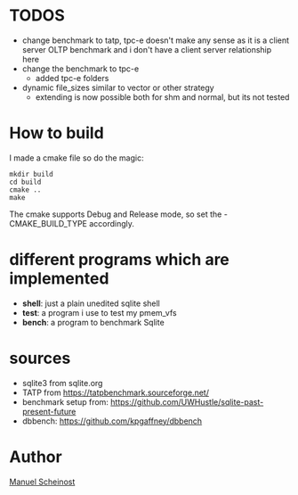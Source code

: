 # TODOS
- change benchmark to tatp, tpc-e doesn't make any sense as it is a client server OLTP benchmark and i don't have a client server relationship here
- change the benchmark to tpc-e
    - added tpc-e folders 
- dynamic file_sizes similar to vector or other strategy
    - extending is now possible both for shm and normal, but its not tested

# How to build
I made a cmake file so do the magic:
```
mkdir build
cd build
cmake ..
make
```
The cmake supports Debug and Release mode, so set the -CMAKE_BUILD_TYPE accordingly.

# different programs which are implemented
- __shell__: just a plain unedited sqlite shell
- __test__: a program i use to test my pmem_vfs
- __bench__: a program to benchmark Sqlite

# sources
- sqlite3 from sqlite.org
- TATP from https://tatpbenchmark.sourceforge.net/
- benchmark setup from: https://github.com/UWHustle/sqlite-past-present-future
- dbbench: https://github.com/kpgaffney/dbbench


Author
=============
[Manuel Scheinost](https://github.com/M-Scheinost)